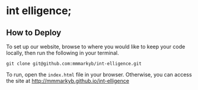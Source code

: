 # int elligence;
## How to Deploy
To set up our website, browse to where you would like to keep your code locally, then run the following in your terminal.

```git clone git@github.com:mmmarkyb/int-elligence.git```

To run, open the ```index.html``` file in your browser. Otherwise, you can access the site at <http://mmmarkyb.github.io/int-elligence>
